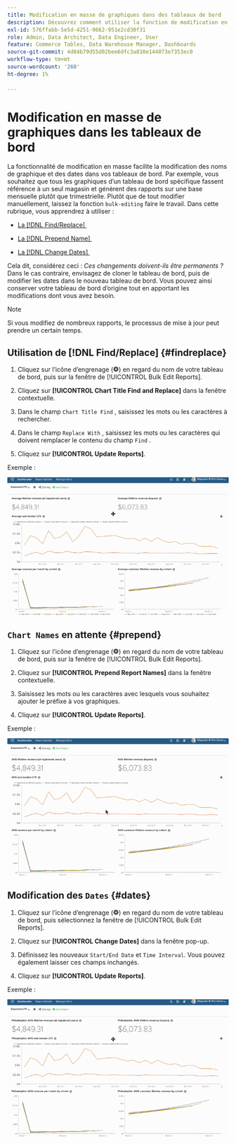 ```yaml
---
title: Modification en masse de graphiques dans des tableaux de bord
description: Découvrez comment utiliser la fonction de modification en masse dans  [!DNL Commerce Intelligence].
exl-id: 576ffabb-5e5d-4251-9662-951e2cd30f31
role: Admin, Data Architect, Data Engineer, User
feature: Commerce Tables, Data Warehouse Manager, Dashboards
source-git-commit: 4d04b79d55d02bee6dfc3a810e144073e7353ec0
workflow-type: tm+mt
source-wordcount: '260'
ht-degree: 1%

---
```


# Modification en masse de graphiques dans les tableaux de bord

La fonctionnalité de modification en masse facilite la modification des noms de graphique et des dates dans vos tableaux de bord. Par exemple, vous souhaitez que tous les graphiques d’un tableau de bord spécifique fassent référence à un seul magasin et génèrent des rapports sur une base mensuelle plutôt que trimestrielle. Plutôt que de tout modifier manuellement, laissez la fonction `bulk-editing` faire le travail. Dans cette rubrique, vous apprendrez à utiliser :

* [La  [!DNL Find/Replace] &#x200B;](#findreplace)

* [La  [!DNL Prepend Name] &#x200B;](#prepend)

* [La  [!DNL Change Dates] &#x200B;](#dates)

Cela dit, considérez ceci : *Ces changements doivent-ils être permanents ?* Dans le cas contraire, envisagez de cloner le tableau de bord, puis de modifier les dates dans le nouveau tableau de bord. Vous pouvez ainsi conserver votre tableau de bord d’origine tout en apportant les modifications dont vous avez besoin.

>[!NOTE]
>
>Si vous modifiez de nombreux rapports, le processus de mise à jour peut prendre un certain temps.

## Utilisation de [!DNL Find/Replace] {#findreplace}

1. Cliquez sur l’icône d’engrenage (![icône d’engrenage](../../assets/gear-icon.png)) en regard du nom de votre tableau de bord, puis sur la fenêtre de [!UICONTROL Bulk Edit Reports].

1. Cliquez sur **[!UICONTROL Chart Title Find and Replace]** dans la fenêtre contextuelle.

1. Dans le champ `Chart Title Find` , saisissez les mots ou les caractères à rechercher.

1. Dans le champ `Replace With` , saisissez les mots ou les caractères qui doivent remplacer le contenu du champ `Find` .

1. Cliquez sur **[!UICONTROL Update Reports]**.

Exemple :

![modification en bloc](../../assets/bulk_edit.gif)

## `Chart Names` en attente {#prepend}

1. Cliquez sur l’icône d’engrenage (![icône d’engrenage](../../assets/gear-icon.png)) en regard du nom de votre tableau de bord, puis sur la fenêtre de [!UICONTROL Bulk Edit Reports].

1. Cliquez sur **[!UICONTROL Prepend Report Names]** dans la fenêtre contextuelle.

1. Saisissez les mots ou les caractères avec lesquels vous souhaitez ajouter le préfixe à vos graphiques.

1. Cliquez sur **[!UICONTROL Update Reports]**.

Exemple :

![ajouter](../../assets/prepend.gif)

## Modification des `Dates` {#dates}

1. Cliquez sur l’icône d’engrenage (![icône d’engrenage](../../assets/gear-icon.png)) en regard du nom de votre tableau de bord, puis sélectionnez la fenêtre de [!UICONTROL Bulk Edit Reports].

1. Cliquez sur **[!UICONTROL Change Dates]** dans la fenêtre pop-up.

1. Définissez les nouveaux `Start/End Date` et `Time Interval`. Vous pouvez également laisser ces champs inchangés.

1. Cliquez sur **[!UICONTROL Update Reports]**.

Exemple :

![modification des dates](../../assets/dates.gif)
